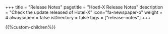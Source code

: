 +++
title = "Release Notes"
pagetitle = "Hoetl-X Release Notes"
description = "Check the update released of Hotel-X"
icon="fa-newspaper-o"
weight = 4
alwaysopen = false
isDirectory = false
tags = ["release-notes"]
+++

{{%custom-children%}}
